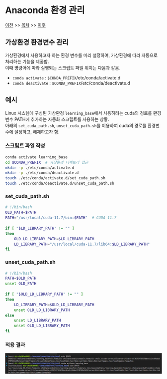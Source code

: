 # Anaconda 환경 관리

[이전](.) >> [목차](./README.md) >> [이후](.)

## 가상환경 환경변수 관리

가상환경에서 사용하고자 하는 환경 변수를 미리 설정하여, 가상환경에 따라 자동으로 처리하는 기능을 제공함. <br/>
이때 명령어에 따라 실행되는 스크립트 파일 위치는 다음과 같음.<br/>

- `conda activate` : `$CONDA_PREFIX`/etc/conda/activate.d
- `conda deactivate` : `$CONDA_PREFIX`/etc/conda/deactivate.d

## 예시

Linux 시스템에 구성된 가상환경 `learning_base`에서 사용하려는 cuda의 경로를 환경변수 PATH에 추가하는 자동화 스크립트를 사용하는 상황.<br/>
아래의 `set_cuda_path.sh`, `unset_cuda_path.sh`를 이용하여 cuda의 경로를 환경변수에 설정하고, 해제하고자 함.

### 스크립트 파일 작성
```bash
conda activate learning_base
cd $CONDA_PREFIX  # 가상환경 디렉토리 접근
mkdir -p ./etc/conda/activate.d
mkdir -p ./etc/conda/deactivate.d
touch ./etc/conda/activate.d/set_cuda_path.sh
touch ./etc/conda/deactivate.d/unset_cuda_path.sh
```

### set_cuda_path.sh
```bash
# !/bin/bash
OLD_PATH=$PATH
PATH="/usr/local/cuda-11.7/bin:$PATH"  # CUDA 11.7

if [ "$LD_LIBRARY_PATH" != "" ]
then
    OLD_LD_LIBRARY_PATH=$LD_LIBRARY_PATH
    LD_LIBRARY_PATH="/usr/local/cuda-11.7/lib64:$LD_LIBRARY_PATH"
fi
```

### unset_cuda_path.sh
```bash
# !/bin/bash
PATH=$OLD_PATH
unset OLD_PATH

if [ "$OLD_LD_LIBRARY_PATH" != "" ]
then
    LD_LIBRARY_PATH=$OLD_LD_LIBRARY_PATH
    unset OLD_LD_LIBRARY_PATH
else
    unset LD_LIBRARY_PATH
    unset OLD_LD_LIBRARY_PATH
fi
```

### 적용 결과
![결과_이미지](./img_source/saving_environment%20variable_000.png)
